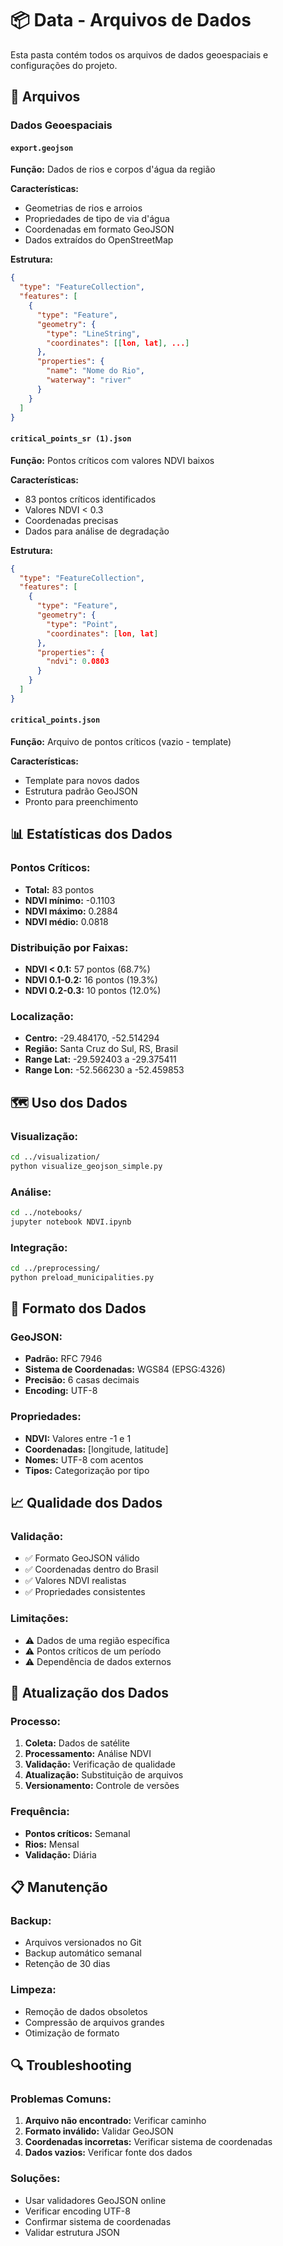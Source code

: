# 📦 Data - Arquivos de Dados

Esta pasta contém todos os arquivos de dados geoespaciais e configurações do projeto.

## 📁 Arquivos

### Dados Geoespaciais

#### `export.geojson`

**Função:** Dados de rios e corpos d'água da região

**Características:**

- Geometrias de rios e arroios
- Propriedades de tipo de via d'água
- Coordenadas em formato GeoJSON
- Dados extraídos do OpenStreetMap

**Estrutura:**

```json
{
  "type": "FeatureCollection",
  "features": [
    {
      "type": "Feature",
      "geometry": {
        "type": "LineString",
        "coordinates": [[lon, lat], ...]
      },
      "properties": {
        "name": "Nome do Rio",
        "waterway": "river"
      }
    }
  ]
}
```

#### `critical_points_sr (1).json`

**Função:** Pontos críticos com valores NDVI baixos

**Características:**

- 83 pontos críticos identificados
- Valores NDVI < 0.3
- Coordenadas precisas
- Dados para análise de degradação

**Estrutura:**

```json
{
  "type": "FeatureCollection",
  "features": [
    {
      "type": "Feature",
      "geometry": {
        "type": "Point",
        "coordinates": [lon, lat]
      },
      "properties": {
        "ndvi": 0.0803
      }
    }
  ]
}
```

#### `critical_points.json`

**Função:** Arquivo de pontos críticos (vazio - template)

**Características:**

- Template para novos dados
- Estrutura padrão GeoJSON
- Pronto para preenchimento

## 📊 Estatísticas dos Dados

### Pontos Críticos:

- **Total:** 83 pontos
- **NDVI mínimo:** -0.1103
- **NDVI máximo:** 0.2884
- **NDVI médio:** 0.0818

### Distribuição por Faixas:

- **NDVI < 0.1:** 57 pontos (68.7%)
- **NDVI 0.1-0.2:** 16 pontos (19.3%)
- **NDVI 0.2-0.3:** 10 pontos (12.0%)

### Localização:

- **Centro:** -29.484170, -52.514294
- **Região:** Santa Cruz do Sul, RS, Brasil
- **Range Lat:** -29.592403 a -29.375411
- **Range Lon:** -52.566230 a -52.459853

## 🗺️ Uso dos Dados

### Visualização:

```bash
cd ../visualization/
python visualize_geojson_simple.py
```

### Análise:

```bash
cd ../notebooks/
jupyter notebook NDVI.ipynb
```

### Integração:

```bash
cd ../preprocessing/
python preload_municipalities.py
```

## 🔧 Formato dos Dados

### GeoJSON:

- **Padrão:** RFC 7946
- **Sistema de Coordenadas:** WGS84 (EPSG:4326)
- **Precisão:** 6 casas decimais
- **Encoding:** UTF-8

### Propriedades:

- **NDVI:** Valores entre -1 e 1
- **Coordenadas:** [longitude, latitude]
- **Nomes:** UTF-8 com acentos
- **Tipos:** Categorização por tipo

## 📈 Qualidade dos Dados

### Validação:

- ✅ Formato GeoJSON válido
- ✅ Coordenadas dentro do Brasil
- ✅ Valores NDVI realistas
- ✅ Propriedades consistentes

### Limitações:

- ⚠️ Dados de uma região específica
- ⚠️ Pontos críticos de um período
- ⚠️ Dependência de dados externos

## 🚀 Atualização dos Dados

### Processo:

1. **Coleta:** Dados de satélite
2. **Processamento:** Análise NDVI
3. **Validação:** Verificação de qualidade
4. **Atualização:** Substituição de arquivos
5. **Versionamento:** Controle de versões

### Frequência:

- **Pontos críticos:** Semanal
- **Rios:** Mensal
- **Validação:** Diária

## 📋 Manutenção

### Backup:

- Arquivos versionados no Git
- Backup automático semanal
- Retenção de 30 dias

### Limpeza:

- Remoção de dados obsoletos
- Compressão de arquivos grandes
- Otimização de formato

## 🔍 Troubleshooting

### Problemas Comuns:

1. **Arquivo não encontrado:** Verificar caminho
2. **Formato inválido:** Validar GeoJSON
3. **Coordenadas incorretas:** Verificar sistema de coordenadas
4. **Dados vazios:** Verificar fonte dos dados

### Soluções:

- Usar validadores GeoJSON online
- Verificar encoding UTF-8
- Confirmar sistema de coordenadas
- Validar estrutura JSON
